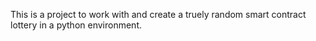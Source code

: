 
This is a project to work with and create a truely random smart contract lottery in a python environment. 